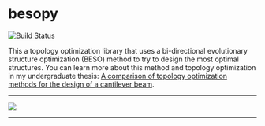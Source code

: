 # besopy
[![Build Status](https://travis-ci.org/tomshannon1/besopy.svg?branch=master)](https://travis-ci.org/tomshannon1/besopy)

This a topology optimization library that uses a bi-directional evolutionary structure optimization (BESO) method to try to design the most optimal structures. You can learn more about this method and topology optimization in my undergraduate thesis: [A comparison of topology optimization methods for the design of a cantilever beam](ThomasShannonPhysicsThesis.pdf).


------------

![](https://lh6.googleusercontent.com/w3bY1uCfacg6dtadv0kjLqBv6_srCsDfL5-wGSmNVUGUlAAkzM3ktf9j7yQ_e43cHBnUfMLz3u4Hw357oZ4bJGKPXOeHWQXK7Y54rwI5Ipp8QuDFziJoqi8WCO8vMp45qnS7SBksYwQ)

------------

